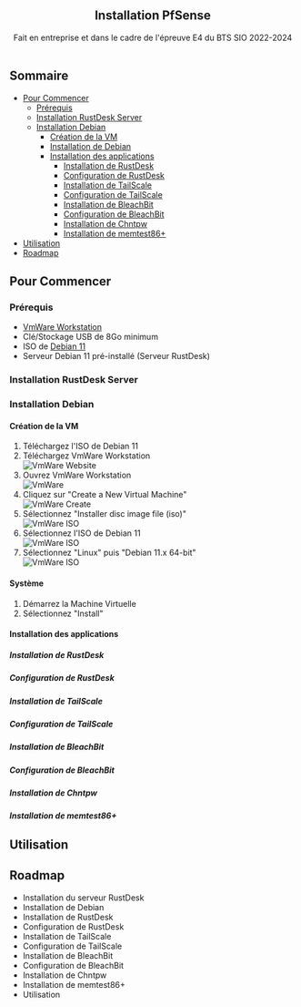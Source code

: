 <br/>
<p align="center">
  <h2 align="center">Installation PfSense</h2>
  <p align="center">
    Fait en entreprise et dans le cadre de l'épreuve E4 du BTS SIO 2022-2024
    <br/>
    <br/>
  </p>
</p>

## Sommaire

* [Pour Commencer](#Pour-Commencer)
  * [Prérequis](#Prérequis)
  * [Installation RustDesk Server](#Installation-RustDesk-Server)
  * [Installation Debian](#Installation-Debian)
    * [Création de la VM](#Création-de-la-VM)
    * [Installation de Debian](#Installation-de-Debian)
    * [Installation des applications](#Installation-des-applications)
      * [Installation de RustDesk](#Installation-de-RustDesk)
      * [Configuration de RustDesk](#Configuration-de-RustDesk)
      * [Installation de TailScale](#Installation-de-TailScale)
      * [Configuration de TailScale](#Configuration-de-TailScale)
      * [Installation de BleachBit](#Installation-de-BleachBit)
      * [Configuration de BleachBit](#Configuration-de-BleachBit)
      * [Installation de Chntpw](#Installation-de-Chntpw)
      * [Installation de memtest86+](#Installation-de-memtest86+)
* [Utilisation](#Utilisation)
* [Roadmap](#Roadmap)

## Pour Commencer



### Prérequis

* [VmWare Workstation](https://www.vmware.com/go/getworkstation-win)
* Clé/Stockage USB de 8Go minimum
* ISO de [Debian 11](https://cdimage.debian.org/mirror/cdimage/archive/11.8.0/amd64/iso-cd/debian-11.8.0-amd64-netinst.iso)
* Serveur Debian 11 pré-installé (Serveur RustDesk)

### Installation RustDesk Server



### Installation Debian

#### Création de la VM

1. Téléchargez l'ISO de Debian 11
2. Téléchargez VmWare Workstation
</br>![VmWare Website](/DebSupport/Img/VmWare-1.png?raw=true "VmWare Website")
3. Ouvrez VmWare Workstation
</br>![VmWare](/DebSupport/Img/VmWare-2.png?raw=true "VmWare")
4. Cliquez sur "Create a New Virtual Machine"
</br>![VmWare Create](/DebSupport/Img/VmWare-3.png?raw=true "VmWare Create")
5. Sélectionnez "Installer disc image file (iso)"
</br>![VmWare ISO](/DebSupport/Img/VmWare-4.png?raw=true "VmWare ISO")
6. Sélectionnez l'ISO de Debian 11
</br>![VmWare ISO](/DebSupport/Img/VmWare-5.png?raw=true "VmWare ISO")
7. Sélectionnez "Linux" puis "Debian 11.x 64-bit"
</br>![VmWare ISO](/DebSupport/Img/VmWare-6.png?raw=true "VmWare ISO")

#### Système

1. Démarrez la Machine Virtuelle
2. Sélectionnez "Install"

#### Installation des applications

##### Installation de RustDesk



##### Configuration de RustDesk



##### Installation de TailScale



##### Configuration de TailScale



##### Installation de BleachBit



##### Configuration de BleachBit



##### Installation de Chntpw



##### Installation de memtest86+



## Utilisation



## Roadmap

* Installation du serveur RustDesk
* Installation de Debian
* Installation de RustDesk
* Configuration de RustDesk
* Installation de TailScale
* Configuration de TailScale
* Installation de BleachBit
* Configuration de BleachBit
* Installation de Chntpw
* Installation de memtest86+
* Utilisation